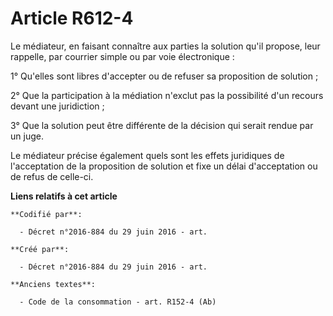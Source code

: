 # Article R612-4

Le médiateur, en faisant connaître aux parties la solution qu'il propose, leur rappelle, par courrier simple ou par voie
électronique :

1° Qu'elles sont libres d'accepter ou de refuser sa proposition de solution ;

2° Que la participation à la médiation n'exclut pas la possibilité d'un recours devant une juridiction ;

3° Que la solution peut être différente de la décision qui serait rendue par un juge.

Le médiateur précise également quels sont les effets juridiques de l'acceptation de la proposition de solution et fixe un
délai d'acceptation ou de refus de celle-ci.

**Liens relatifs à cet article**

	**Codifié par**:

	  - Décret n°2016-884 du 29 juin 2016 - art.

	**Créé par**:

	  - Décret n°2016-884 du 29 juin 2016 - art.

	**Anciens textes**:

	  - Code de la consommation - art. R152-4 (Ab)
